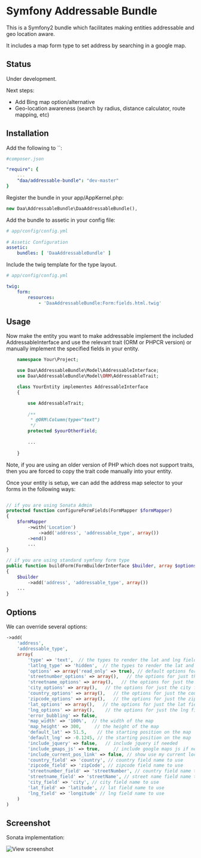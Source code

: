 Symfony Addressable Bundle
==========================

This is a Symfony2 bundle which facilitates making entities addressable and geo location aware.

It includes a map form type to set address by searching  in a google map.


Status
------

Under development.

Next steps:

- Add Bing map option/alternative
- Geo-location awareness (search by radius, distance calculator, route mapping, etc)


Installation
------------

Add the following to ``:

```yaml
#composer.json

"require": {
    ...
    "daa/addressable-bundle": "dev-master"
}
```

Register the bundle in your app/AppKernel.php:

```php
new Daa\AddressableBundle\DaaAddressableBundle(),
```

Add the bundle to assetic in your config file:

```yaml
# app/config/config.yml
  
# Assetic Configuration
assetic:
    bundles: [ 'DaaAddressableBundle' ]
```

Include the twig template for the type layout.

```yaml
# app/config/config.yml

twig:
    form:
        resources:
            - 'DaaAddressableBundle:Form:fields.html.twig'
```


Usage
-----

Now make the entity you want to make addressable implement the included AddressableInterface and use the relevant trait (ORM or PHPCR version) or manually implement the specified fields in your entity.

```php
    namespace Your\Project;

    use Daa\AddressableBundle\Model\AddressableInterface;
    use Daa\AddressableBundle\Model\ORM\AddressableTrait;

    class YourEntity implementes AddressableInterface 
    {

        use AddressableTrait;
        
        /**
         * @ORM\Column(type="text")
         */
        protected $yourOtherField;
        
        ...
        
    }
```

Note, if you are using an older version of PHP which does not support traits, then you are forced to copy the trait code manually into your entity.

Once your entity is setup, we can add the address map selector to your forms in the following ways:

```php

// if you are using Sonata Admin
protected function configureFormFields(FormMapper $formMapper)
{
    $formMapper
        ->with('Location')
            ->add('address', 'addressable_type', array())
        ->end()
        ...
}

// if you are using standard symfony form type
public function buildForm(FormBuilderInterface $builder, array $options)
{
    $builder
        ->add('address', 'addressable_type', array())
    ...
}

```

Options
-------

We can override several options:

```php
->add(
    'address',
    'addressable_type',
    array(
        'type' => 'text',  // the types to render the lat and lng fields as
        'latlng_type' => 'hidden',  // the types to render the lat and lng fields as
        'options' => array('read_only' => true), // default options for all fields
        'streetnumber_options' => array(),   // the options for just the street number field
        'streetname_options' => array(),   // the options for just the street name field
        'city_options' => array(),   // the options for just the city field
        'country_options' => array(),   // the options for just the country field
        'zipcode_options' => array(),   // the options for just the zip code field
        'lat_options' => array(),   // the options for just the lat field
        'lng_options' => array(),    // the options for just the lng field
        'error_bubbling' => false,
        'map_width' => '100%',  // the width of the map
        'map_height' => 300,     // the height of the map
        'default_lat' => 51.5,    // the starting position on the map
        'default_lng' => -0.1245, // the starting position on the map
        'include_jquery' => false,   // include jquery if needed
        'include_gmaps_js' => true,     // include google maps js if needed
        'include_current_pos_link' => false, // show use my current location button
        'country_field' => 'country', // country field name to use
        'zipcode_field' => 'zipCode', // zipcode field name to use
        'streetnumber_field' => 'streetNumber', // country field name to use
        'streetname_field' => 'streetName', // street name field name to use
        'city_field' => 'city', // city field name to use
        'lat_field' => 'latitude', // lat field name to use
        'lng_field' => 'longitude' // lng field name to use
    )
)
```


Screenshot
----------

Sonata implementation:

![View screenshot](https://raw.githubusercontent.com/danielanteloagra/addressable-bundle/master/screenshot.png)